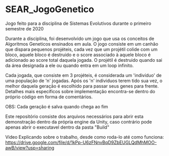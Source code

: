 # SEAR_JogoGenetico
Jogo feito para a disciplina de Sistemas Evolutivos durante o primeiro semestre de 2020


Durante a disciplina, foi desenvolvido um jogo que usa os conceitos de Algoritmos Geneticos ensinados em aula.
O jogo consiste em um canhão que dispara pequenos projéteis, cada vez que um projétil colide com um bloco, aquele bloco é destruido e o score associado à aquele bloco é adicionado ao score total daquela jogada. O projétil é destruido quando sai da área designada a ele ou quando entra em um loop infinito.

Cada jogada, que consiste em 3 projéteis, é considerada um 'indivíduo' de uma população de 'n' jogadas. Após os 'n' individuos terem tido sua vez, o melhor daquela geração é escolhido para passar seus genes para frente. Detalhes mais específicos sobre implementação encontra-se dentro do próprio código em forma de comentários.

OBS: Cada geração é salva quando chega ao fim

Este repositório consiste dos arquivos necessários para abrir esta demonstração dentro da própria engine da Unity, caso contrário pode apenas abrir o executavel dentro da pasta "Build"

Video Explicando sobre o trabalho, desde como roda-lo até como funciona: https://drive.google.com/file/d/1kPp-U6zFNnvBqD9ZbEUGLQdMhMOO-awB/view?usp=sharing
